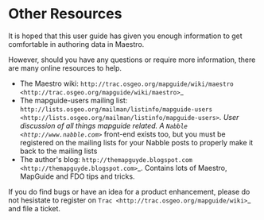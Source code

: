 # Other Resources

It is hoped that this user guide has given you enough information to get comfortable in authoring data in Maestro.

However, should you have any questions or require more information, there are many online resources to help.

 * The Maestro wiki: `http://trac.osgeo.org/mapguide/wiki/maestro <http://trac.osgeo.org/mapguide/wiki/maestro>`_
 * The mapguide-users mailing list: `http://lists.osgeo.org/mailman/listinfo/mapguide-users <http://lists.osgeo.org/mailman/listinfo/mapguide-users>`_. User discussion of all things mapguide related. A `Nabble <http://www.nabble.com>`_ front-end exists too, but you must be registered on the mailing lists for your Nabble posts to properly make it back to the mailing lists
 * The author's blog: `http://themapguyde.blogspot.com <http://themapguyde.blogspot.com>`_. Contains lots of Maestro, MapGuide and FDO tips and tricks.

If you do find bugs or have an idea for a product enhancement, please do not hesistate to register on `Trac <http://trac.osgeo.org/mapguide/wiki>`_ and file a ticket. 
